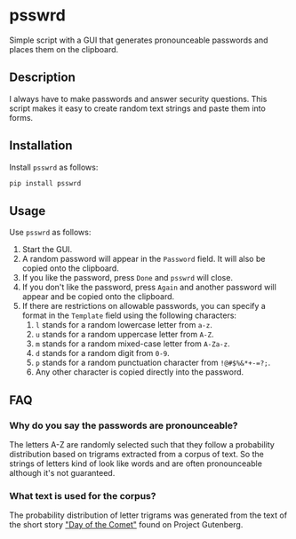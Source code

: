 # psswrd

Simple script with a GUI that generates pronounceable passwords and places them on the clipboard.


## Description

I always have to make passwords and answer security questions.
This script makes it easy to create random text strings and paste them into forms.

## Installation

Install `psswrd` as follows:

```bash
pip install psswrd
```

## Usage

Use `psswrd` as follows:

1. Start the GUI.
2. A random password will appear in the `Password` field. It will also be copied onto the clipboard.
3. If you like the password, press `Done` and `psswrd` will close.
4. If you don't like the password, press `Again` and another password will appear and be copied onto the clipboard.
5. If there are restrictions on allowable passwords, you can specify a format in the `Template` field using the following characters:
   1. `l` stands for a random lowercase letter from `a-z`.
   2. `u` stands for a random uppercase letter from `A-Z`.
   3. `m` stands for a random mixed-case letter from `A-Za-z`.
   4. `d` stands for a random digit from `0-9`.
   5. `p` stands for a random punctuation character from `!@#$%&*+-=?;`.
   6. Any other character is copied directly into the password.

## FAQ

### Why do you say the passwords are pronounceable?

The letters A-Z are randomly selected such that they follow a probability distribution based on trigrams
extracted from a corpus of text. So the strings of letters kind of look like words and are often
pronounceable although it's not guaranteed.

### What text is used for the corpus?

The probability distribution of letter trigrams was generated from the text of the short story ["Day of the Comet"](https://www.gutenberg.org/ebooks/65726) found on Project Gutenberg.
